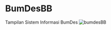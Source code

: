 # BumDesBB

Tampilan Sistem Informasi BumDes
![bumdesBB](https://user-images.githubusercontent.com/38368421/119920804-1ba99e80-bf97-11eb-8f12-d3092fa88ba6.jpg)
